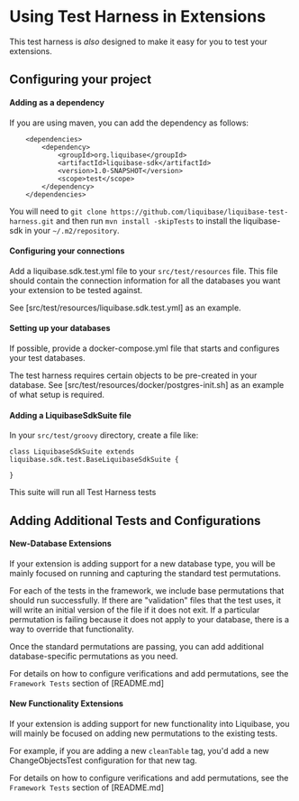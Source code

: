 # Using Test Harness in Extensions

This test harness is *also* designed to make it easy for you to test your extensions.

## Configuring your project
 
#### Adding as a dependency

If you are using maven, you can add the dependency as follows:   

```
    <dependencies>
        <dependency>
            <groupId>org.liquibase</groupId>
            <artifactId>liquibase-sdk</artifactId>
            <version>1.0-SNAPSHOT</version>
            <scope>test</scope>
        </dependency>
    </dependencies>
```
You will need to `git clone https://github.com/liquibase/liquibase-test-harness.git` and then run `mvn install -skipTests` to install the liquibase-sdk in your `~/.m2/repository`. 

#### Configuring your connections

Add a liquibase.sdk.test.yml file to your `src/test/resources` file. 
This file should contain the connection information for all the databases you want your extension to be tested against.

See [src/test/resources/liquibase.sdk.test.yml] as an example.

#### Setting up your databases

If possible, provide a docker-compose.yml file that starts and configures your test databases. 

The test harness requires certain objects to be pre-created in your database. See [src/test/resources/docker/postgres-init.sh] as an example of what setup is required.

#### Adding a LiquibaseSdkSuite file

In your `src/test/groovy` directory, create a file like:      

```
class LiquibaseSdkSuite extends liquibase.sdk.test.BaseLiquibaseSdkSuite {

}
```

This suite will run all Test Harness tests

## Adding Additional Tests and Configurations

#### New-Database Extensions

If your extension is adding support for a new database type, you will be mainly focused on running and capturing the standard test permutations.

For each of the tests in the framework, we include base permutations that should run successfully. 
If there are "validation" files that the test uses, it will write an initial version of the file if it does not exit.
If a particular permutation is failing because it does not apply to your database, there is a way to override that functionality.

Once the standard permutations are passing, you can add additional database-specific permutations as you need. 

For details on how to configure verifications and add permutations, see the `Framework Tests` section of [README.md] 
      
#### New Functionality Extensions

If your extension is adding support for new functionality into Liquibase, you will mainly be focused on adding new permutations to the existing tests.
 
For example, if you are adding a new `cleanTable` tag, you'd add a new ChangeObjectsTest configuration for that new tag.  
 
For details on how to configure verifications and add permutations, see the `Framework Tests` section of [README.md] 
   
